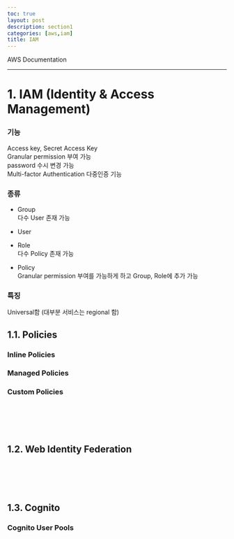 ```yaml
---
toc: true
layout: post
description: section1
categories: [aws,iam]
title: IAM
---
```


AWS Documentation

---

# 1. IAM (Identity & Access Management)

### 기능  
Access key, Secret Access Key  
Granular permission 부여 가능  
password 수시 변경 가능  
Multi-factor Authentication 다중인증 기능  

### 종류  
- Group  
다수 User 존재 가능  
- User  

- Role  
다수 Policy 존재 가능  

- Policy  
Granular permission 부여를 가능하게 하고 Group, Role에 추가 가능  

### 특징
Universal함 (대부분 서비스는 regional 함)  


## 1.1. Policies  

### Inline Policies  

### Managed Policies  

### Custom Policies  


<br><br>
---


## 1.2. Web Identity Federation  

<br><br>
---


## 1.3. Cognito  


### Cognito User Pools  

<br><br>
---





<br><br>
---

